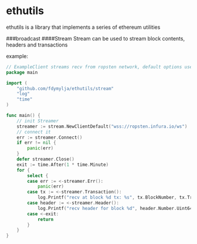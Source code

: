 # ethutils
ethutils is a library that implements a series of ethereum utilities

###broadcast
####Stream 
Stream can be used to stream block contents, headers and transactions

example:
```go
// ExampleClient streams recv from ropsten network, default options used
package main

import (
    "github.com/fdymylja/ethutils/stream"
    "log"
    "time"
)

func main() {
	// init Streamer
	streamer := stream.NewClientDefault("wss://ropsten.infura.io/ws")
	// connect it
	err := streamer.Connect()
	if err != nil {
		panic(err)
	}
	defer streamer.Close()
	exit := time.After(1 * time.Minute)
	for {
		select {
		case err := <-streamer.Err():
			panic(err)
		case tx := <-streamer.Transaction():
			log.Printf("recv at block %d tx: %s", tx.BlockNumber, tx.Transaction.Hash().String())
		case header := <-streamer.Header():
			log.Printf("recv header for block %d", header.Number.Uint64())
		case <-exit:
			return
		}
	}
}
```

